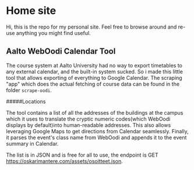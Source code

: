 
# Home site

Hi, this is the repo for my personal site. Feel free to browse around and re-use anything you might find useful.


## Aalto WebOodi Calendar Tool

The course system at Aalto University had no way to export timetables to any external calendar, and the built-in system
sucked. So i made this little tool that allows exporting of everything to Google Calendar. The scraping "app" which does the actual fetching of course data can be found in the folder ```scrape-oodi```. 


#####Locations

The tool contains a list of all the addresses of the buildings at the campus which it uses to translate the cryptic
numeric codes(which WebOodi displays by default)into human-readable addresses. This also allows leveraging Google Maps
to get directions from Calendar seamlessly. Finally, it parses the event's class name from WebOodi and appends it to the
event summary in Calendar.

The list is in JSON and is free for all to use, the endpoint is GET https://oskarimantere.com/assets/osoitteet.json.
